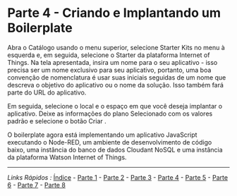 # Parte 4 - Criando e Implantando um Boilerplate

Abra o Catálogo usando o menu superior, selecione Starter Kits no menu à esquerda e, em seguida, selecione o Starter da plataforma Internet of Things. Na tela apresentada, insira um nome para o seu aplicativo - isso precisa ser um nome exclusivo para seu aplicativo, portanto, uma boa convenção de nomenclatura é usar suas iniciais seguidas de um nome que descreva o objetivo do aplicativo ou o nome da solução. Isso também fará parte do URL do aplicativo.

Em seguida, selecione o local e o espaço em que você deseja implantar o aplicativo. Deixe as informações do plano Selecionado com os valores padrão e selecione o botão Criar .

O boilerplate agora está implementando um aplicativo JavaScript executando o Node-RED, um ambiente de desenvolvimento de código baixo, uma instância do banco de dados Cloudant NoSQL e uma instância da plataforma Watson Internet of Things.

***
*Links Rápidos :*
[Índice](https://github.com/cesariojr/iotmeetup/) - [Parte 1](/content/intro.md) - [Parte 2](/content/prereq.md) - [Parte 3](/content/access.md) - [Parte 4](/content/boilerplate.md) - [Parte 5](/content/platform.md) - [Parte 6](/content/device.md) - [Parte 7](/content/view.md) - [Parte 8](/content/nodered.md)
